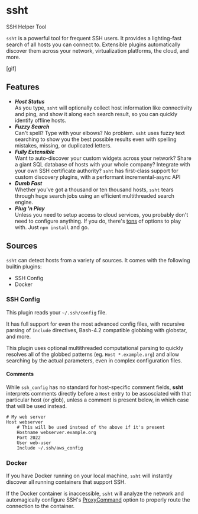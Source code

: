 # ssht

SSH Helper Tool

`ssht` is a powerful tool for frequent SSH users. It provides a lighting-fast search of all hosts you can connect to. Extensible plugins automatically discover them across your network, virtualization platforms, the cloud, and more. 

[gif]


## Features

* ***Host Status*** <br/>As you type, `ssht` will optionally collect host information like connectivity and ping, and show it along each search result, so you can quickly identify offline hosts.
* ***Fuzzy Search*** <br/>Can't spell? Type with your elbows? No problem. `ssht` uses fuzzy text searching to show you the best possible results even with spelling mistakes, missing, or duplicated letters.
* ***Fully Extensible*** <br/>Want to auto-discover your custom widgets across your network? Share a giant SQL database of hosts with your whole company? Integrate with your own SSH certificate authority? `ssht` has first-class support for custom discovery plugins, with a performant incremental-async API
* ***Dumb Fast*** <br/>Whether you've got a thousand or ten thousand hosts, `ssht` tears through huge search jobs using an efficient multithreaded search engine.
* ***Plug 'n Play*** <br/>Unless you need to setup access to cloud services, you probably don't need to configure anything. If you do, there's [tons](#options) of options to play with. Just `npm install` and go.

## Sources


`ssht` can detect hosts from a variety of sources. It comes with the following builtin plugins:

- SSH Config
- Docker



### SSH Config
This plugin reads your `~/.ssh/config` file.

It has full support for even the most advanced config files, with recursive parsing of `Include` directives, Bash-4.2 compatible globbing with globstar, and more.

This plugin uses optional multithreaded computational parsing to quickly resolves all of the globbed patterns (eg. `Host *.example.org`) and allow searching by the actual parameters, even in complex configuration files.

#### Comments
While `ssh_config` has no standard for host-specific comment fields, **ssht** interprets comments directly before a `Host` entry to be assosciated with that particular host (or glob), unless a comment is present below, in which case that will be used instead.
```ssh-config
# My web server
Host webserver
    # This will be used instead of the above if it's present
    Hostname webserver.example.org
    Port 2022
    User web-user
    Include ~/.ssh/aws_config
```

### Docker

If you have Docker running on your local machine, `ssht` will instantly discover all running containers that support SSH.  

If the Docker container is inaccessible, `ssht` will analyze the network and automagically configure SSH's [ProxyCommand](https://man.openbsd.org/ssh_config#ProxyCommand) option to properly route the connection to the container. 





